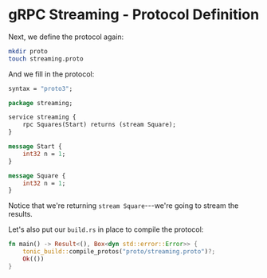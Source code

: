 # gRPC Streaming - Protocol Definition

Next, we define the protocol again:

```bash
mkdir proto
touch streaming.proto
```

And we fill in the protocol:

```proto
syntax = "proto3";

package streaming;

service streaming {
    rpc Squares(Start) returns (stream Square);
}

message Start {
    int32 n = 1;
}

message Square {
    int32 n = 1;
}
```

Notice that we're returning `stream Square`---we're going to stream the results.

Let's also put our `build.rs` in place to compile the protocol:

```rust
fn main() -> Result<(), Box<dyn std::error::Error>> {
    tonic_build::compile_protos("proto/streaming.proto")?;
    Ok(())
}
```
